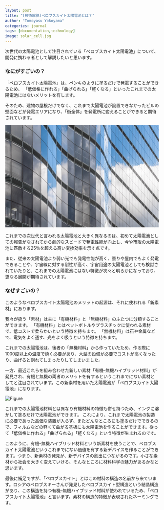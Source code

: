 ```yaml
---
layout: post
title: "[技術解説]ペロブスカイト太陽電池とは？"
author: "Tomoyasu Yokoyama"
categories: journal
tags: [documentation,technology]
image: solar_cell.jpg
---
```


次世代の太陽電池として注目されている「ペロブスカイト太陽電池」について、開発に携わる者として解説したいと思います。

### なにがすごいの？

「ペロブスカイト太陽電池」は、ペンキのように塗るだけで発電することができるため、
「低価格に作れる」「曲げられる」「軽くなる」といったこれまでの太陽電池にはないメリットを有します。


そのため、建物の屋根だけでなく、これまで太陽電池が設置できなかったビルの壁面などが発電エリアになり、「街全体」を発電所に変えることができると期待されています。

![Figure](../assets/img/bipv.png)


これまでの次世代と言われる太陽電池と大きく異なるのは、初めて太陽電池としての報告がなされてから劇的なスピードで発電性能が向上し、今や市販の太陽電池に匹敵する25％を超える高い変換効率を示す点です。

また、従来の太陽電池より弱い光でも発電性能が高く、曇りや屋内でもよく発電できることや、宇宙線に対する耐性が高く、宇宙用途の太陽電池としても検討されていたりと、これまでの太陽電池にはない特徴が次々と明らかになっており、更なる展開が期待されています。

### なぜすごいの？

このようなペロブスカイト太陽電池のメリットの起源は、それに使われる「新素材」にあります。

我々が扱う「素材」は主に「有機材料」と「無機材料」のふたつに分類することができます。
「有機材料」とはペットボトルやプラスチックに使われる素材で、低コストで柔らかいという特徴を持ちます。
「無機材料」は石や金属などで、電気をよく通す、光をよく吸うという特徴を持ちます。

これまでの太陽電池は、後者の「無機材料」から作っていたため、作る際に1000度以上の温度で焼く必要があり、大型の設備が必要でコストが高くなったり、曲げると割れてしまったりしてしまいました。

一方、最近これらを組み合わせた新しい素材「有機–無機ハイブリッド材料」が発見され、有機と無機の両者のメリットを有するというこれまでにない素材としてと注目されています。この新素材を用いた太陽電池が「ペロブスカイト太陽電池」になります。

![Figure](../assets/img/oihm.png)


これまでの太陽電池材料とは異なり有機材料の特徴も併せ持つため、インクに溶かして塗るだけで太陽電池ができます。
これにより、これまで太陽電池の製造に必要であった高価な装置が入らず、またどんなところにも塗るだけでできるので、フィルムなどの軽くて曲がる基板にも太陽電池を作ることができます。従って「低価格に作れる」「曲げられる」「軽くなる」という特徴が生まれるのです。

このように、有機–無機ハイブリッド材料という新素材を使うことで、ペロブスカイト太陽電池というこれまでにない価値を有する新デバイスを作ることができます。つまり、新素材の発見が、新デバイスの創出につながるのです。小さな素材から社会を大きく変えていける、そんなところに材料科学の魅力があるかなと思います。

最後に補足ですが、「ペロブスカイト」とはこの材料の構造の名前から来ています。ロシアのペロブスキーさんが発見したペロブスカイト型構造という結晶構造があり、この構造を持つ有機–無機ハイブリッド材料が使われているため、「ペロブスカイト太陽電池」と言います。素材の構造的特徴が表現されたネーミングです。